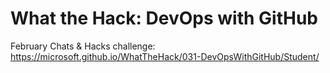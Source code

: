 # What the Hack: DevOps with GitHub

February Chats & Hacks challenge:
https://microsoft.github.io/WhatTheHack/031-DevOpsWithGitHub/Student/

